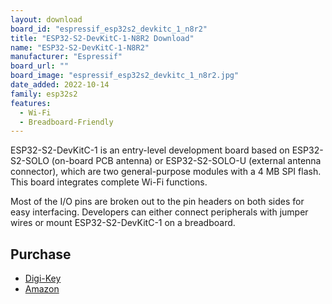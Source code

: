 ```yaml
---
layout: download
board_id: "espressif_esp32s2_devkitc_1_n8r2"
title: "ESP32-S2-DevKitC-1-N8R2 Download"
name: "ESP32-S2-DevKitC-1-N8R2"
manufacturer: "Espressif"
board_url: ""
board_image: "espressif_esp32s2_devkitc_1_n8r2.jpg"
date_added: 2022-10-14
family: esp32s2
features:
  - Wi-Fi
  - Breadboard-Friendly
---
```


ESP32-S2-DevKitC-1 is an entry-level development board based on ESP32-S2-SOLO (on-board PCB antenna) or ESP32-S2-SOLO-U (external antenna connector), which are two general-purpose modules with a 4 MB SPI flash. This board integrates complete Wi-Fi functions.

Most of the I/O pins are broken out to the pin headers on both sides for easy interfacing. Developers can either connect peripherals with jumper wires or mount ESP32-S2-DevKitC-1 on a breadboard.

## Purchase

* [Digi-Key](https://www.digikey.com/en/products/detail/espressif-systems/ESP32-S2-DEVKITC-1-N8R2/16688755)
* [Amazon](https://amzn.to/3rXL5d8)
